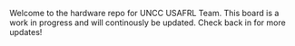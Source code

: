 Welcome to the hardware repo for UNCC USAFRL Team. This board is a work in progress and will continously be updated.
Check back in for more updates!
